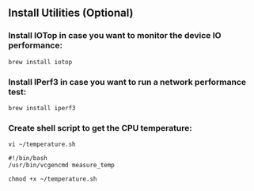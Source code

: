 ## Install Utilities (Optional)

### Install IOTop in case you want to monitor the device IO performance:
```console
brew install iotop
```

### Install IPerf3 in case you want to run a network performance test:
```console
brew install iperf3
```

### Create shell script to get the CPU temperature:
```console
vi ~/temperature.sh
```

```
#!/bin/bash
/usr/bin/vcgencmd measure_temp
```

```console
chmod +x ~/temperature.sh
```
